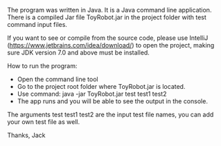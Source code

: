 The program was written in Java. It is a Java command line application. There is a compiled Jar file ToyRobot.jar in the project folder with test command input files.

If you want to see or compile from the source code, please use IntelliJ (https://www.jetbrains.com/idea/download/) to open the project, making sure JDK version 7.0 and above must be installed.

How to run the program:

- Open the command line tool
- Go to the project root folder where ToyRobot.jar is located.
- Use command: java -jar ToyRobot.jar test test1 test2
- The app runs and you will be able to see the output in the console.

The arguments test test1 test2 are the input test file names, you can add your own test file as well.

Thanks,
Jack